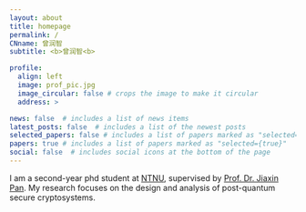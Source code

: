```yaml
---
layout: about
title: homepage
permalink: /
CNname: 曾润智
subtitle: <b>曾润智<b>

profile:
  align: left
  image: prof_pic.jpg
  image_circular: false # crops the image to make it circular
  address: >

news: false  # includes a list of news items
latest_posts: false  # includes a list of the newest posts
selected_papers: false # includes a list of papers marked as "selected={true}"
papers: true # includes a list of papers marked as "selected={true}"
social: false  # includes social icons at the bottom of the page
---
```


I am a second-year phd student at [NTNU](https://www.ntnu.no/), supervised by [Prof. Dr. Jiaxin Pan](https://sites.google.com/view/jiaxinpan). My research focuses on the design and analysis of post-quantum secure cryptosystems.


<!--
* Authenticated Key Exchange (AKE), including
  * Tight security of AKE protocols
  * Password-based AKE protocols
* Lattice-based Cryptography, including
  * design of efficient lattice-based cryptosystem, and
  * security analysis in quantum idealized models, e.g., quantum random oracle model and quantum ideal cipher model.-->
<!--h2>Review</h2>


<!-- Write your biography here. Tell the world about yourself. Link to your favorite [subreddit](http://reddit.com). You can put a picture in, too. The code is already in, just name your picture `prof_pic.jpg` and put it in the `img/` folder.

# Put your address / P.O. box / other info right below your picture. You can also disable any of these elements by editing `profile` property of the YAML header of your `_pages/about.md`. Edit `_bibliography/papers.bib` and Jekyll will render your [publications page](/al-folio/publications/) automatically.

# Link to your social media connections, too. This theme is set up to use [Font Awesome icons](http://fortawesome.github.io/Font-Awesome/) and [Academicons](https://jpswalsh.github.io/academicons/), like the ones below. Add your Facebook, Twitter, LinkedIn, Google Scholar, or just disable all of them.  -->
